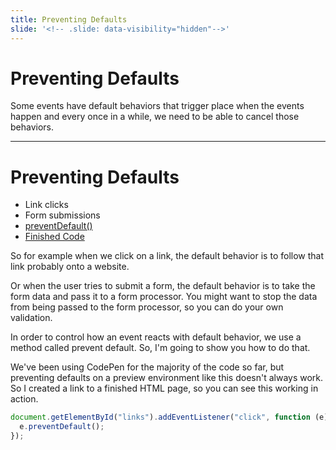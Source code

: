 ```yaml
---
title: Preventing Defaults
slide: '<!-- .slide: data-visibility="hidden"-->'
---
```


<!-- .slide: data-state="layout-title" class="bg-dark"-->

# Preventing Defaults

> >

Some events have default behaviors that trigger place when the events happen and every once in a while, we need to be able to cancel those behaviors.

---

# Preventing Defaults

- Link clicks
- Form submissions
- [preventDefault()](https://developer.mozilla.org/en-US/docs/Web/API/Event/preventDefault)
- [Finished Code](https://gist.github.com/planetoftheweb/ea85601e7d437e8f4f37d44c1149d40b)

> >

So for example when we click on a link, the default behavior is to follow that link probably onto a website.

Or when the user tries to submit a form, the default behavior is to take the form data and pass it to a form processor. You might want to stop the data from being passed to the form processor, so you can do your own validation.

In order to control how an event reacts with default behavior, we use a method called prevent default. So, I'm going to show you how to do that.

We've been using CodePen for the majority of the code so far, but preventing defaults on a preview environment like this doesn't always work. So I created a link to a finished HTML page, so you can see this working in action.

```js
document.getElementById("links").addEventListener("click", function (e) {
  e.preventDefault();
});
```
